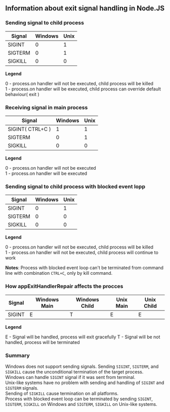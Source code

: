 ## Information about exit signal handling in Node.JS 

### Sending signal to child process

| Signal  | Windows | Unix |
| ------- | ------- | ---- |
| SIGINT  | 0       | 1    |
| SIGTERM | 0       | 1    |
| SIGKILL | 0       | 0    |

**Legend**

0 - process.on handler will not be executed, child process will be killed<br>
1 - process.on handler will be executed, child process can override default behaviour( exit )

### Receiving signal in main process

|      Signal      | Windows | Unix |
| ---------------- | ------- | ---- |
| SIGINT( CTRL+C ) | 1       | 1    |
| SIGTERM          | 0       | 1    |
| SIGKILL          | 0       | 0    |

**Legend**

0 - process.on handler will not be executed<br>
1 - process.on handler will be executed

### Sending signal to child process with blocked event lopp

| Signal  | Windows | Unix |
| ------- | ------- | ---- |
| SIGINT  | 0       | 1    |
| SIGTERM | 0       | 0    |
| SIGKILL | 0       | 0    |

**Legend**

0 - process.on handler will not be executed, child process will be killed<br>
1 - process.on handler will not be executed, child process will continue to work

**Notes**:
Process with blocked event loop can't be terminated from command line with combination `CTRL+C`, only by kill command.


### How appExitHandlerRepair affects the procces

| Signal | Windows Main | Windows Child | Unix Main | Unix Child |
| ------ | ------------ | ------------- | --------- | ---------- |
| SIGINT | E            | T             | E         | E          |

**Legend**

E - Signal will be handled, process will exit gracefully
T - Signal will be not handled, process will be terminated

### Summary

Windows does not support sending signals. Sending `SIGINT`, `SIGTERM`, and `SIGKILL` cause the unconditional termination of the target process.<br>
Windows can handle `SIGINT` signal if it was sent from terminal.<br>
Unix-like systems have no problem with sending and handling of `SIGINT` and `SIGTERM` signals.<br>
Sending of `SIGKILL` cause termination on all platforms.<br>
Process with blocked event loop can be terminated by sending `SIGINT`, `SIGTERM`, `SIGKILL` on Windows and `SIGTERM`, `SIGKILL` on Unix-like systems.